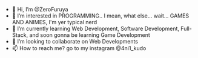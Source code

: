 - 👋 Hi, I’m @ZeroFuruya
- 👀 I’m interested in PROGRAMMING.. I mean, what else... wait... GAMES AND ANIMES, I'm yer typical nerd
- 🌱 I’m currently learning Web Development, Software Development, Full-Stack, and soon gonna be learning Game Development
- 💞️ I’m looking to collaborate on Web Developments
- 📫 How to reach me? go to my instagram @4ni1_kudo

<!---
ZeroFuruya/ZeroFuruya is a ✨ special ✨ repository because its `README.md` (this file) appears on your GitHub profile.
You can click the Preview link to take a look at your changes.
--->
